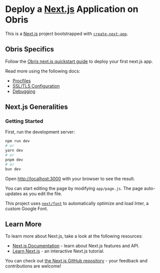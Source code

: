 # Deploy a [Next.js](https://nextjs.org) Application on Obris

This is a [Next.js](https://nextjs.org/) project bootstrapped with [`create-next-app`](https://github.com/vercel/next.js/tree/canary/packages/create-next-app).

## Obris Specifics

Follow the [Obris next.js quickstart guide](https://obris.io/docs/quickstart) to deploy your first next.js app.

Read more using the following docs:
* [Procfiles](https://www.obris.io/docs/procfile)
* [SSL/TLS Configuration](https://www.obris.io/docs/procfile)
* [Debugging](https://www.obris.io/docs/debugging)

## Next.js Generalities

### Getting Started

First, run the development server:

```bash
npm run dev
# or
yarn dev
# or
pnpm dev
# or
bun dev
```

Open [http://localhost:3000](http://localhost:3000) with your browser to see the result.

You can start editing the page by modifying `app/page.js`. The page auto-updates as you edit the file.

This project uses [`next/font`](https://nextjs.org/docs/basic-features/font-optimization) to automatically optimize and load Inter, a custom Google Font.

## Learn More

To learn more about Next.js, take a look at the following resources:

- [Next.js Documentation](https://nextjs.org/docs) - learn about Next.js features and API.
- [Learn Next.js](https://nextjs.org/learn) - an interactive Next.js tutorial.

You can check out [the Next.js GitHub repository](https://github.com/vercel/next.js/) - your feedback and contributions are welcome!

